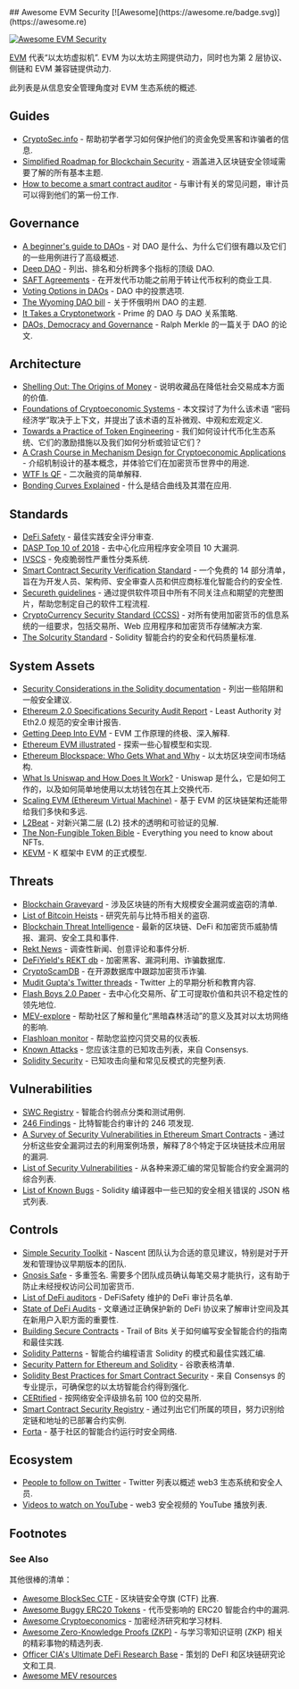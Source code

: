 <div class="github-widget" data-repo="kareniel/awesome-evm-security"></div>
<script async src="https://pagead2.googlesyndication.com/pagead/js/adsbygoogle.js"></script><ins class="adsbygoogle" style="display:block" data-ad-client="ca-pub-6890694312814945" data-ad-slot="5473692530" data-ad-format="auto"  data-full-width-responsive="true"></ins><script>(adsbygoogle = window.adsbygoogle || []).push({});</script>
## Awesome EVM Security [![Awesome](https://awesome.re/badge.svg)](https://awesome.re)

[![Awesome EVM Security](https://raw.githubusercontent.com/kareniel/awesome-evm-security/master/awesome-evm-security.png)](https://github.com/kareniel/awesome-evm-security#readme)

[EVM](https://ethereum.org/en/developers/docs/evm/) 代表“以太坊虚拟机”.  EVM 为以太坊主网提供动力，同时也为第 2 层协议、侧链和 EVM 兼容链提供动力.

此列表是从信息安全管理角度对 EVM 生态系统的概述.



## Guides
- [CryptoSec.info](https://cryptosec.info/) - 帮助初学者学习如何保护他们的资金免受黑客和诈骗者的信息.
- [Simplified Roadmap for Blockchain Security](https://devansh.xyz/blockchain-security/2021/09/17/genesis-0x01.html) - 涵盖进入区块链安全领域需要了解的所有基本主题.
- [How to become a smart contract auditor](https://cmichel.io/how-to-become-a-smart-contract-auditor/) - 与审计有关的常见问题，审计员可以得到他们的第一份工作.

## Governance
- [A beginner's guide to DAOs](https://linda.mirror.xyz/Vh8K4leCGEO06_qSGx-vS5lvgUqhqkCz9ut81WwCP2o) - 对 DAO 是什么、为什么它们很有趣以及它们的一些用例进行了高级概述.
- [Deep DAO](https://deepdao.io/#/deepdao/dashboard) - 列出、排名和分析跨多个指标的顶级 DAO.
- [SAFT Agreements](https://saftproject.com/) - 在开发代币功能之前用于转让代币权利的商业工具.
- [Voting Options in DAOs](https://medium.com/daostack/voting-options-in-daos-b86e5c69a3e3) - DAO 中的投票选项.
- [The Wyoming DAO bill](https://twitter.com/awrigh01/status/1369328856260354051) - 关于怀俄明州 DAO 的主题.
- [It Takes a Cryptonetwork](https://medium.com/primedao/it-takes-a-cryptonetwork-2ae9ab541c17) - Prime 的 DAO 与 DAO 关系策略.
- [DAOs, Democracy and Governance](https://merkle.com/papers/DAOdemocracyDraft.pdf) - Ralph Merkle 的一篇关于 DAO 的论文.

## Architecture
- [Shelling Out: The Origins of Money](https://nakamotoinstitute.org/shelling-out/) - 说明收藏品在降低社会交易成本方面的价值.
- [Foundations of Cryptoeconomic Systems](https://epub.wu.ac.at/7309/8/Foundations%20of%20Cryptoeconomic%20Systems.pdf) - 本文探讨了为什么该术语
“密码经济学”取决于上下文，并提出了该术语的互补微观、中观和宏观定义.
- [Towards a Practice of Token Engineering](https://blog.oceanprotocol.com/towards-a-practice-of-token-engineering-b02feeeff7ca) - 我们如何设计代币化生态系统、它们的激励措施以及我们如何分析或验证它们？
- [A Crash Course in Mechanism Design for Cryptoeconomic Applications](https://medium.com/blockchannel/a-crash-course-in-mechanism-design-for-cryptoeconomic-applications-a9f06ab6a976) - 介绍机制设计的基本概念，并体验它们在加密货币世界中的用途.
- [WTF Is QF](https://wtfisqf.com/?grant=&grant=&grant=&grant=&match=1000) - 二次融资的简单解释.
- [Bonding Curves Explained](https://yos.io/2018/11/10/bonding-curves) - 什么是结合曲线及其潜在应用.

## Standards
- [DeFi Safety](https://www.defisafety.com/) - 最佳实践安全评分审查.
- [DASP Top 10 of 2018](https://dasp.co/) - 去中心化应用程序安全项目 10 大漏洞.
- [IVSCS](https://immunefi.com/severity-updated/) - 免疫脆弱性严重性分类系统.
- [Smart Contract Security Verification Standard](https://securing.github.io/SCSVS/) - 一个免费的 14 部分清单，旨在为开发人员、架构师、安全审查人员和供应商标准化智能合约的安全性.
- [Secureth guidelines](https://guidelines.secureth.org/) - 通过提供软件项目中所有不同关注点和期望的完整图片，帮助您制定自己的软件工程流程.
- [CryptoCurrency Security Standard (CCSS)](https://cryptoconsortium.github.io/CCSS/) - 对所有使用加密货币的信息系统的一组要求，包括交易所、Web 应用程序和加密货币存储解决方案.
- [The Solcurity Standard](https://github.com/Rari-Capital/solcurity) - Solidity 智能合约的安全和代码质量标准.

## System Assets
- [Security Considerations in the Solidity documentation](https://docs.soliditylang.org/en/v0.8.6/security-considerations.html) - 列出一些陷阱和一般安全建议.
- [Ethereum 2.0 Specifications Security Audit Report](https://leastauthority.com/static/publications/LeastAuthority-Ethereum-2.0-Specifications-Audit-Report.pdf) - Least Authority 对 Eth2.0 规范的安全审计报告.
- [Getting Deep Into EVM](https://hackernoon.com/getting-deep-into-evm-how-ethereum-works-backstage-ac7efa1f0015) - EVM 工作原理的终极、深入解释.
- [Ethereum EVM illustrated](https://takenobu-hs.github.io/downloads/ethereum_evm_illustrated.pdf) - 探索一些心智模型和实现.
- [Ethereum Blockspace: Who Gets What and Why](https://www.aniccaresearch.tech/blog/ethereum-blockspace-who-gets-what-and-why) - 以太坊区块空间市场结构.
- [What Is Uniswap and How Does It Work?](https://academy.binance.com/en/articles/what-is-uniswap-and-how-does-it-work) - Uniswap 是什么，它是如何工作的，以及如何简单地使用以太坊钱包在其上交换代币.
- [Scaling EVM (Ethereum Virtual Machine)](https://capitalgram.com/posts/scaling-evm/) - 基于 EVM 的区块链架构还能带给我们多快和多远.
- [L2Beat](https://l2beat.com/) - 对新兴第二层 (L2) 技术的透明和可验证的见解.
- [The Non-Fungible Token Bible](https://opensea.io/blog/guides/non-fungible-tokens) - Everything you need to know about NFTs.
- [KEVM](https://github.com/kframework/evm-semantics) - K 框架中 EVM 的正式模型.

## Threats
- [Blockchain Graveyard](https://magoo.github.io/Blockchain-Graveyard/) - 涉及区块链的所有大规模安全漏洞或盗窃的清单.
- [List of Bitcoin Heists](https://bitcointalk.org/index.php?topic=576337) - 研究先前与比特币相关的盗窃.
- [Blockchain Threat Intelligence](https://www.blockthreat.io/) - 最新的区块链、DeFi 和加密货币威胁情报、漏洞、安全工具和事件.
- [Rekt News](https://rekt.news/) - 调查性新闻、创意评论和事件分析.
- [DeFiYield's REKT db](https://defiyield.app/rekt-database) - 加密黑客、漏洞利用、诈骗数据库.
- [CryptoScamDB](https://cryptoscamdb.org/scams) - 在开源数据库中跟踪加密货币诈骗.
- [Mudit Gupta's Twitter threads](https://mudit.blog/twitter-threads/) - Twitter 上的早期分析和教育内容.
- [Flash Boys 2.0 Paper](https://ieeexplore.ieee.org/document/9152675) - 去中心化交易所、矿工可提取价值和共识不稳定性的领先地位.
- [MEV-explore](https://explore.flashbots.net/) - 帮助社区了解和量化“黑暗森林活动”的意义及其对以太坊网络的影响.
- [Flashloan monitor](https://monitor.blocksecteam.com/) - 帮助您监控闪贷交易的仪表板.
- [Known Attacks](https://consensys.github.io/smart-contract-best-practices/known_attacks/) - 您应该注意的已知攻击列表，来自 Consensys.
- [Solidity Security](https://blog.sigmaprime.io/solidity-security.html) - 已知攻击向量和常见反模式的完整列表.

## Vulnerabilities
- [SWC Registry](https://swcregistry.io/) - 智能合约弱点分类和测试用例.
- [246 Findings](https://blog.trailofbits.com/2019/08/08/246-findings-from-our-smart-contract-audits-an-executive-summary/) - 比特智能合约审计的 246 项发现.
- [A Survey of Security Vulnerabilities in Ethereum Smart Contracts](https://arxiv.org/pdf/2105.06974.pdf) - 通过分析这些安全漏洞过去的利用案例场景，解释了8个特定于区块链技术应用层的漏洞.
- [List of Security Vulnerabilities](https://github.com/runtimeverification/verified-smart-contracts/wiki/List-of-Security-Vulnerabilities) - 从各种来源汇编的常见智能合约安全漏洞的综合列表.
- [List of Known Bugs](https://docs.soliditylang.org/en/v0.8.1/bugs.html) - Solidity 编译器中一些已知的安全相关错误的 JSON 格式列表.

## Controls
- [Simple Security Toolkit](https://github.com/nascentxyz/simple-security-toolkit) - Nascent 团队认为合适的意见建议，特别是对于开发和管理协议早期版本的团队.
- [Gnosis Safe](https://docs.gnosis-safe.io)  - 多重签名. 需要多个团队成员确认每笔交易才能执行，这有助于防止未经授权访问公司加密货币.
- [List of DeFi auditors](https://www.defisafety.com/auditors) - DeFiSafety 维护的 DeFi 审计员名单.
- [State of DeFi Audits](https://medium.com/conflux-network/the-overlooked-element-of-defi-adoption-e3b29829e3da) - 文章通过正确保护新的 DeFi 协议来了解审计空间及其在新用户入职方面的重要性.
- [Building Secure Contracts](https://github.com/crytic/building-secure-contracts/) - Trail of Bits 关于如何编写安全智能合约的指南和最佳实践.
- [Solidity Patterns](https://fravoll.github.io/solidity-patterns/) - 智能合约编程语言 Solidity 的模式和最佳实践汇编.
- [Security Pattern for Ethereum and Solidity](https://docs.google.com/spreadsheets/d/1PF4QZudW6Z7EV4hqQfwPo3A43AVqPrsuzzzey5yRYcs/edit#gid=0) - 谷歌表格清单.
- [Solidity Best Practices for Smart Contract Security](https://consensys.net/blog/developers/solidity-best-practices-for-smart-contract-security/) - 来自 Consensys 的专业提示，可确保您的以太坊智能合约得到强化.
- [CERtified](https://cer.live/) - 按网络安全评级排名前 100 位的交易所.
- [Smart Contract Security Registry](https://github.com/ethereum-lists/contracts) - 通过列出它们所属的项目，努力识别给定链和地址的已部署合约实例.
- [Forta](https://docs.forta.network/) - 基于社区的智能合约运行时安全网络.

## Ecosystem
- [People to follow on Twitter](https://twitter.com/i/lists/1453086258436128770) - Twitter 列表以概述 web3 生态系统和安全人员.
- [Videos to watch on YouTube](https://www.youtube.com/playlist?list=PLox242_JhiuEe64LzW1M8XpiQ2-N5bZsX) - web3 安全视频的 YouTube 播放列表.


## Footnotes

### See Also

其他很棒的清单：

- [Awesome BlockSec CTF](https://github.com/0xjeffsec/awesome-blocksec-ctf) - 区块链安全夺旗 (CTF) 比赛.
- [Awesome Buggy ERC20 Tokens](https://github.com/sec-bit/awesome-buggy-erc20-tokens) - 代币受影响的 ERC20 智能合约中的漏洞.
- [Awesome Cryptoeconomics](https://github.com/jpantunes/awesome-cryptoeconomics) - 加密经济研究和学习材料.
- [Awesome Zero-Knowledge Proofs (ZKP)](https://github.com/matter-labs/awesome-zero-knowledge-proofs) - 与学习零知识证明 (ZKP) 相关的精彩事物的精选列表.
- [Officer CIA's Ultimate DeFi Research Base](https://github.com/OffcierCia/ultimate-defi-research-base) - 策划的 DeFI 和区块链研究论文和工具.
- [Awesome MEV resources](https://github.com/0xalpharush/awesome-MEV-resources)
